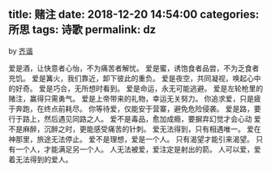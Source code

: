 title: 赌注
date: 2018-12-20 14:54:00
categories: 所思
tags: 诗歌
permalink: dz
---
by [齐谐](http://caute.net/about/)

爱是酒，让快意者心怡，不为痛苦者解忧。
爱是蜜，诱饱食者品尝，不为乏食者充饥。
爱是篝火，我们靠近，卸下彼此的重负。
爱是夜空，共同凝视，唤起心中的好奇。
爱是巧合，无所想时看到。
爱是命运，永无可能逃避。
爱是左轮枪里的赌注，赢得只需勇气。
爱是上帝带来的礼物，幸运无关努力。
你追求爱，只是疲于奔跑，在终点前耗尽。
你等待爱，仅能安于营寨，避免危险侵袭。
爱是路，要行于路上，然后遇见同路之人。
爱不是毒品，愈加成瘾，要摒弃幻觉才会心动
爱不是麻醉，沉醉之时，更能感受痛苦的针刺。
爱无法得到，只有相遇唯一。
爱在神那里，旅途无法停止。
爱不是理想，爱是一个人。
只有渴望才能引来渴望。
只有一个人，才能满足另一个人。
人无法被爱，爱注定是射出的箭。
人可以爱，爱着无法得到的爱人。